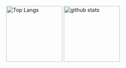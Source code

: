 <p align="left"> 
  <img alt="Top Langs" height="150px" src="https://github-readme-stats-clone-z9zq.vercel.app/api/top-langs/?username=ryotaro531&layout=compact&show_icons=true&theme=tokyonight" />
  <img alt="github stats" height="150px" src="https://github-readme-stats-clone-z9zq.vercel.app/api/?username=ryotaro531&theme=tokyonight&show_icons=ture" />
</p>

